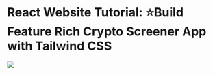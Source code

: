 # React Website Tutorial: ⭐Build Feature Rich Crypto Screener App with Tailwind CSS

<img src="https://t.bkit.co/w_668fce47bbd4d.gif" />




